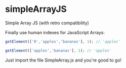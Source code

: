 # simpleArrayJS
Simple Array JS (with retro compatibility)

Finally use human indexes for JavaScript Arrays:

```javascript
getElement(['0','apples','bananas'], 1); // 'apples'

getElement(['apples','bananas'], 1); // 'apples'

```


Just import the file SimpleArray.js and you're good to go!
